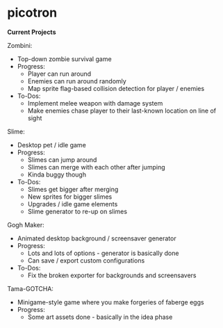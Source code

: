 # picotron
**Current Projects**

Zombini:
- Top-down zombie survival game
- Progress:
  - Player can run around
  - Enemies can run around randomly
  - Map sprite flag-based collision detection for player / enemies
- To-Dos:
  - Implement melee weapon with damage system
  - Make enemies chase player to their last-known location on line of sight

Slime:
- Desktop pet / idle game
- Progress:
  - Slimes can jump around
  - Slimes can merge with each other after jumping
  - Kinda buggy though
- To-Dos:
  - Slimes get bigger after merging
  - New sprites for bigger slimes
  - Upgrades / idle game elements
  - Slime generator to re-up on slimes

Gogh Maker:
- Animated desktop background / screensaver generator
- Progress:
  - Lots and lots of options - generator is basically done
  - Can save / export custom configurations
- To-Dos:
  - Fix the broken exporter for backgrounds and screensavers

Tama-GOTCHA:
- Minigame-style game where you make forgeries of faberge eggs
- Progress:
  - Some art assets done - basically in the idea phase
